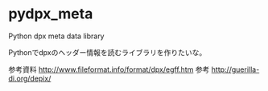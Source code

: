 # pydpx_meta
Python dpx meta data library


Pythonでdpxのヘッダー情報を読むライブラリを作りたいな。

参考資料
http://www.fileformat.info/format/dpx/egff.htm
参考
http://guerilla-di.org/depix/
